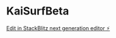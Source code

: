 # KaiSurfBeta

[Edit in StackBlitz next generation editor ⚡️](https://stackblitz.com/~/github.com/VentiMochaIced/KaiSurfBeta)